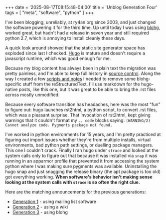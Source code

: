 +++
date = '2025-08-17T08:15:48-04:00'
title = 'Unblog Generation Four'
tags = [ "meta", "software", "python" ]
+++

I've been blogging, unreliably, at ry4an.org since 2003, and just changed the
software powering it for the third time.  Up until today I was using
[blohg](https://app.readthedocs.org/projects/blohg/), worked great, but hadn't
had a release in seven year and still required python 2.7, which is annoying
to install cleanly these days.

A quick look around showed that the static site generator space has exploded
since last I checked.  [Hugo](https://gohugo.io/) is mature and doesn't
require a javascript runtime, which was good enough for me.

Because my blog content has always been in plain text the migration was pretty
painless, and I'm able to keep full history in [source
control](https://github.com/Ry4an/unblog).  Along the way I created a few
[scripts and notes](https://github.com/Ry4an/blohg2hugo) I needed to remove
some blohg-specific stuff from the reStructuredText.  I'll use markdown for
the hugo-native posts, like this one, but it was great to be able to bring the
.rst files across mostly unmodified.

Because every software transition has headaches, here was the most "fun" to
figure out: hugo launches rst2html, a python script, to convert .rst files,
which was a pleasant surprise.  That invocation of rst2html, kept giving
warnings that it couldn't format my `.. code` blocks saying: `(WARNING/2)
Cannot analyze code. Pygments package not found.`

I've worked in python environments for 15 years, and I'm pretty practiced at
figuring out import issues whether they're from multiple installs, virtual
environments, bad python path settings, or duelling package managers.  This
one I couldn't crack.  Finally I ran hugo under `strace` and looked at the
system calls only to figure out that because it was installed via `snap` it
was running in an apparmor profile that prevented it from accessing the system
python where I was making sure pygments was available.  Uninstalling the hugo
snap and just snagging the release binary (the apt package is too old) got
everything working.  **When software's behavior isn't making sense looking at
the system calls with `strace` is so often the right clue.**

Here are the matching announcements for the previous generations:

 - [Generation 1](https://ry4an.org/unblog/post/2003-04-13/) - using mailing
   list software
 - [Generation 2](https://ry4an.org/unblog/post/2005-01-16/) - using a wiki
 - [Generation 3](https://ry4an.org/unblog/post/switch_to_blohg/) - using
   blohg

